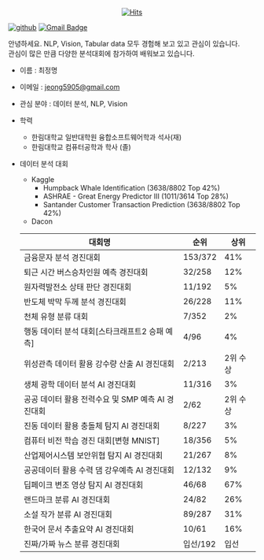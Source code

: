 <div align=center>
  
[![Hits](https://hits.seeyoufarm.com/api/count/incr/badge.svg?url=https%3A%2F%2Fgithub.com%2Fjeongmyeong)](https://github.com/jeongmyeong)

</div>

[![github](http://img.shields.io/badge/-Tech%20blog-black?style=flat-square&logo=github&link=https://github.com/jeongmyeong)](https://github.com/jeongmyeong) 
[![Gmail Badge](https://img.shields.io/badge/-Gmail-d14836?style=flat-square&logo=Gmail&logoColor=white&link=mailto:jeong5905@gmail.com)](mailto:jeong5905@gmail.com)
</div>


안녕하세요.
NLP, Vision, Tabular data 모두 경험해 보고 있고 관심이 있습니다.  
관심이 많은 만큼 다양한 분석대회에 참가하여 배워보고 있습니다.  



- 이름 : 최정명  
- 이메일 : jeong5905@gmail.com  
- 관심 분야 : 데이터 분석, NLP, Vision
- 학력
  - 한림대학교 일반대학원 융합소프트웨어학과 석사(재)
  - 한림대학교 컴퓨터공학과 학사 (졸)  
  
- 데이터 분석 대회
  - Kaggle
    - Humpback Whale Identification (3638/8802 Top 42%)
    - ASHRAE - Great Energy Predictor III (1011/3614 Top 28%)
    - Santander Customer Transaction Prediction (3638/8802 Top 42%)
  - Dacon
  
  |대회명|순위|상위|
  |------|----|----|
  |금융문자 분석 경진대회|153/372|41%|
  |퇴근 시간 버스승차인원 예측 경진대회|32/258|12%|
  |원자력발전소 상태 판단 경진대회|11/192|5%|
  |반도체 박막 두께 분석 경진대회|26/228|11%|
  |천체 유형 분류 대회|7/352|2%|
  |행동 데이터 분석 대회[스타크래프트2 승패 예측]|4/96|4%|
  |위성관측 데이터 활용 강수량 산출 AI 경진대회|2/213|2위 수상|
  |생체 광학 데이터 분석 AI 경진대회|11/316|3%|
  |공공 데이터 활용 전력수요 및 SMP 예측 AI 경진대회|2/62|2위 수상|
  |진동 데이터 활용 충돌체 탐지 AI 경진대회|8/227|3%|
  |컴퓨터 비전 학습 경진 대회[변형 MNIST]|18/356|5%|
  |산업제어시스템 보안위협 탐지 AI 경진대회|21/267|8%|
  |공공데이터 활용 수력 댐 강우예측 AI 경진대회|12/132 |9%|
  |딥페이크 변조 영상 탐지 AI 경진대회|46/68|67%|
  |랜드마크 분류 AI 경진대회|24/82|26%|
  |소설 작가 분류 AI 경진대회|89/287|31%|
  |한국어 문서 추출요약 AI 경진대회|10/61|16%|
  |진짜/가짜 뉴스 분류 경진대회|입선/192|입선|

<!--
**JeongMyeong/JeongMyeong** is a ✨ _special_ ✨ repository because its `README.md` (this file) appears on your GitHub profile.

Here are some ideas to get you started:
[![Linkedin Badge](https://img.shields.io/badge/-LinkedIn-blue?style=flat-square&logo=Linkedin&logoColor=white&link=https://www.linkedin.com/in/seong-yun-byeon-8183a8113/)](https://www.linkedin.com/in/seong-yun-byeon-8183a8113/) 
- 🔭 I’m currently working on ...
- 🌱 I’m currently learning ...
- 👯 I’m looking to collaborate on ...
- 🤔 I’m looking for help with ...
- 💬 Ask me about ...
- 📫 How to reach me: ...
- 😄 Pronouns: ...
- ⚡ Fun fact: ...
-->

  </div>
